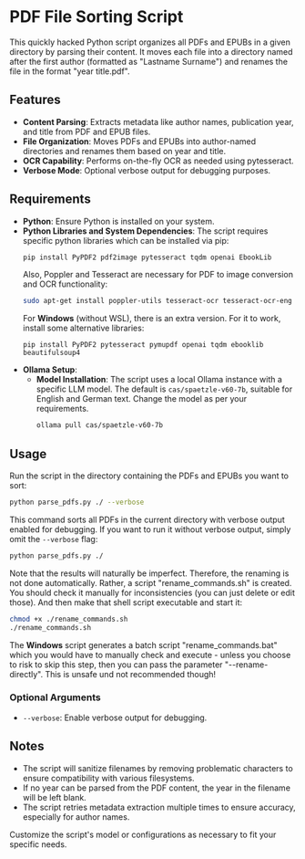 # PDF File Sorting Script

This quickly hacked Python script organizes all PDFs and EPUBs in a given directory by parsing their content. It moves each file into a directory named after the first author (formatted as "Lastname Surname") and renames the file in the format "year title.pdf".

## Features

- **Content Parsing**: Extracts metadata like author names, publication year, and title from PDF and EPUB files.
- **File Organization**: Moves PDFs and EPUBs into author-named directories and renames them based on year and title.
- **OCR Capability**: Performs on-the-fly OCR as needed using pytesseract.
- **Verbose Mode**: Optional verbose output for debugging purposes.

## Requirements

- **Python**: Ensure Python is installed on your system.
- **Python Libraries and System Dependencies**: The script requires specific python libraries which can be installed via pip:
  ```bash
  pip install PyPDF2 pdf2image pytesseract tqdm openai EbookLib
  ```
  Also, Poppler and Tesseract are necessary for PDF to image conversion and OCR functionality:
  ```bash
  sudo apt-get install poppler-utils tesseract-ocr tesseract-ocr-eng 
  ```
  For **Windows** (without WSL), there is an extra version. For it to work, install some alternative libraries: 
  ```terminal
  pip install PyPDF2 pytesseract pymupdf openai tqdm ebooklib beautifulsoup4
  ```
- **Ollama Setup**:
  - **Model Installation**: The script uses a local Ollama instance with a specific LLM model. The default is `cas/spaetzle-v60-7b`, suitable for English and German text. Change the model as per your requirements.
    ```bash
    ollama pull cas/spaetzle-v60-7b
    ```

## Usage

Run the script in the directory containing the PDFs and EPUBs you want to sort:

```bash
python parse_pdfs.py ./ --verbose
```

This command sorts all PDFs in the current directory with verbose output enabled for debugging. If you want to run it without verbose output, simply omit the `--verbose` flag:

```bash
python parse_pdfs.py ./
```

Note that the results will naturally be imperfect. Therefore, the renaming is not done automatically. Rather, a script "rename_commands.sh" is created. You should check it manually for inconsistencies (you can just delete or edit those). And then make that shell script executable and start it:

```bash
chmod +x ./rename_commands.sh
./rename_commands.sh
```

The **Windows** script generates a batch script "rename_commands.bat" which you would have to manually check and execute - unless you choose to risk to skip this step, then you can pass the parameter "--rename-directly". This is unsafe und not recommended though!

### Optional Arguments

- `--verbose`: Enable verbose output for debugging.

## Notes

- The script will sanitize filenames by removing problematic characters to ensure compatibility with various filesystems.
- If no year can be parsed from the PDF content, the year in the filename will be left blank.
- The script retries metadata extraction multiple times to ensure accuracy, especially for author names.

Customize the script's model or configurations as necessary to fit your specific needs.
